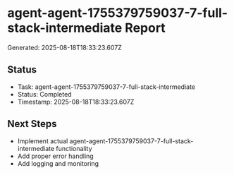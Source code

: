 # agent-agent-1755379759037-7-full-stack-intermediate Report

Generated: 2025-08-18T18:33:23.607Z

## Status
- Task: agent-agent-1755379759037-7-full-stack-intermediate
- Status: Completed
- Timestamp: 2025-08-18T18:33:23.607Z

## Next Steps
- Implement actual agent-agent-1755379759037-7-full-stack-intermediate functionality
- Add proper error handling
- Add logging and monitoring
